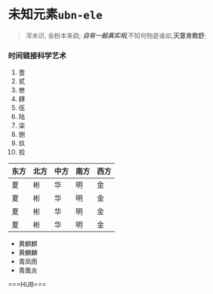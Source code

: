 # 未知元素`ubn-ele`

> 浑未识, 金粉本来疏; ***自有一般真实相***,不知何物是谁如,**天意肯教舒**;

### 时间链接科学艺术 


1.  壹
2.  贰
3.  叁
4.  肆
5.  伍
6.  陆
7.  柒
8.  捌
9.  玖
10.  拾


|东方|北方|中方|南方|西方|
|--|--|--|--|--|
|夏|彬|华|明|金|
|夏|彬|华|明|金|
|夏|彬|华|明|金|
|夏|彬|华|明|金|

- 黄麒麒 
- 黄麟麟
- 青凤雨
- 青凰炎 

===HUB===